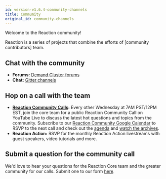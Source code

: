 ```yaml
---
id: version-v1.6.4-community-channels
title: Community
original_id: community-channels
---
```

    
Welcome to the Reaction community!

Reaction is a series of projects that combine the efforts of [community contributors] team.

## Chat with the community

-   **Forums:** [Demand Cluster forums](https://forums.demandcluster.com/)
-   **Chat:** [Gitter channels](https://gitter.im/reactioncommerce/)

## Hop on a call with the team

-   **[Reaction Community Calls](http://getrxn.io/2rcCal):** Every other Wednesday at 7AM PST/12PM EST, join the core team for a public Reaction Community Call on YouTube Live to discuss the latest hot questions and topics from the community. Subscribe to our [Reaction Community Google Calendar](http://getrxn.io/2rcCal) to RSVP to the next call and check out the [agenda](http://getrxn.io/community-agenda) and [watch the archives](https://www.youtube.com/playlist?list=PLJ1TVRVOrm2N0G5zWfZms4Ef08m94k1VT).
-   **Reaction Action:** RSVP for the monthly Reaction Action livestreams with guest speakers, video tutorials and more.

## Submit a question for the community call

We'd love to hear your questions for the Reaction Core team and the greater community for our calls. Submit one to our form [here](http://getrxn.io/reaction-community).
